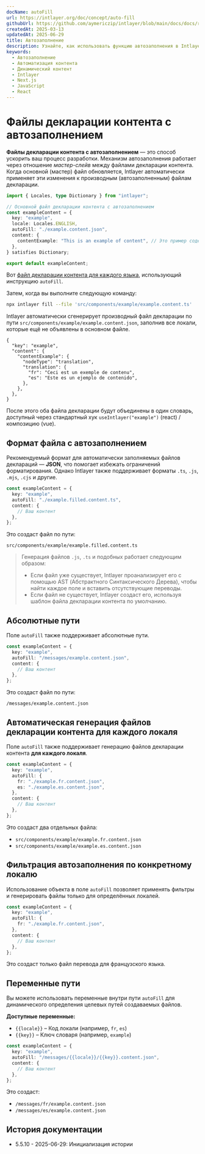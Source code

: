 ```yaml
---
docName: autoFill
url: https://intlayer.org/doc/concept/auto-fill
githubUrl: https://github.com/aymericzip/intlayer/blob/main/docs/docs/ru/autoFill.md
createdAt: 2025-03-13
updatedAt: 2025-06-29
title: Автозаполнение
description: Узнайте, как использовать функцию автозаполнения в Intlayer для автоматического заполнения контента на основе предопределённых шаблонов. Следуйте этой документации, чтобы эффективно реализовать функции автозаполнения в вашем проекте.
keywords:
  - Автозаполнение
  - Автоматизация контента
  - Динамический контент
  - Intlayer
  - Next.js
  - JavaScript
  - React
---
```


# Файлы декларации контента с автозаполнением

**Файлы декларации контента с автозаполнением** — это способ ускорить ваш процесс разработки.
Механизм автозаполнения работает через отношение _мастер-слейв_ между файлами декларации контента. Когда основной (мастер) файл обновляется, Intlayer автоматически применяет эти изменения к производным (автозаполненным) файлам декларации.

```ts fileName="src/components/example/example.content.ts"
import { Locales, type Dictionary } from "intlayer";

// Основной файл декларации контента с автозаполнением
const exampleContent = {
  key: "example",
  locale: Locales.ENGLISH,
  autoFill: "./example.content.json",
  content: {
    contentExample: "This is an example of content", // Это пример содержимого
  },
} satisfies Dictionary;

export default exampleContent;
```

Вот [файл декларации контента для каждого языка](https://github.com/aymericzip/intlayer/blob/main/docs/docs/ru/per_locale_file.md), использующий инструкцию `autoFill`.

Затем, когда вы выполните следующую команду:

```bash
npx intlayer fill --file 'src/components/example/example.content.ts'
```

Intlayer автоматически сгенерирует производный файл декларации по пути `src/components/example/example.content.json`, заполнив все локали, которые ещё не объявлены в основном файле.

```json5 fileName="src/components/example/example.content.json"
{
  "key": "example",
  "content": {
    "contentExample": {
      "nodeType": "translation",
      "translation": {
        "fr": "Ceci est un exemple de contenu",
        "es": "Este es un ejemplo de contenido",
      },
    },
  },
}
```

После этого оба файла декларации будут объединены в один словарь, доступный через стандартный хук `useIntlayer("example")` (react) / композицию (vue).

## Формат файла с автозаполнением

Рекомендуемый формат для автоматически заполняемых файлов деклараций — **JSON**, что помогает избежать ограничений форматирования. Однако Intlayer также поддерживает форматы `.ts`, `.js`, `.mjs`, `.cjs` и другие.

```ts fileName="src/components/example/example.content.ts"
const exampleContent = {
  key: "example",
  autoFill: "./example.filled.content.ts",
  content: {
    // Ваш контент
  },
};
```

Это создаст файл по пути:

```
src/components/example/example.filled.content.ts
```

> Генерация файлов `.js`, `.ts` и подобных работает следующим образом:
>
> - Если файл уже существует, Intlayer проанализирует его с помощью AST (Абстрактного Синтаксического Дерева), чтобы найти каждое поле и вставить отсутствующие переводы.
> - Если файл не существует, Intlayer создаст его, используя шаблон файла декларации контента по умолчанию.

## Абсолютные пути

Поле `autoFill` также поддерживает абсолютные пути.

```ts fileName="src/components/example/example.content.ts"
const exampleContent = {
  key: "example",
  autoFill: "/messages/example.content.json",
  content: {
    // Ваш контент
  },
};
```

Это создаст файл по пути:

```
/messages/example.content.json
```

## Автоматическая генерация файлов декларации контента для каждого локаля

Поле `autoFill` также поддерживает генерацию файлов декларации контента **для каждого локаля**.

```ts fileName="src/components/example/example.content.ts"
const exampleContent = {
  key: "example",
  autoFill: {
    fr: "./example.fr.content.json",
    es: "./example.es.content.json",
  },
  content: {
    // Ваш контент
  },
};
```

Это создаст два отдельных файла:

- `src/components/example/example.fr.content.json`
- `src/components/example/example.es.content.json`

## Фильтрация автозаполнения по конкретному локалю

Использование объекта в поле `autoFill` позволяет применять фильтры и генерировать файлы только для определённых локалей.

```ts fileName="src/components/example/example.content.ts"
const exampleContent = {
  key: "example",
  autoFill: {
    fr: "./example.fr.content.json",
  },
  content: {
    // Ваш контент
  },
};
```

Это создаст только файл перевода для французского языка.

## Переменные пути

Вы можете использовать переменные внутри пути `autoFill` для динамического определения целевых путей создаваемых файлов.

**Доступные переменные:**

- `{{locale}}` – Код локали (например, `fr`, `es`)
- `{{key}}` – Ключ словаря (например, `example`)

```ts fileName="src/components/example/example.content.ts"
const exampleContent = {
  key: "example",
  autoFill: "/messages/{{locale}}/{{key}}.content.json",
  content: {
    // Ваш контент
  },
};
```

Это создаст:

- `/messages/fr/example.content.json`
- `/messages/es/example.content.json`

## История документации

- 5.5.10 - 2025-06-29: Инициализация истории
